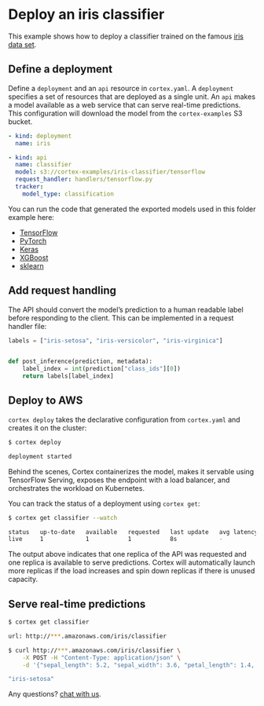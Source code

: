 # Deploy an iris classifier

This example shows how to deploy a classifier trained on the famous [iris data set](https://archive.ics.uci.edu/ml/datasets/iris).

## Define a deployment

Define a `deployment` and an `api` resource in `cortex.yaml`. A `deployment` specifies a set of resources that are deployed as a single unit. An `api` makes a model available as a web service that can serve real-time predictions. This configuration will download the model from the `cortex-examples` S3 bucket.

```yaml
- kind: deployment
  name: iris

- kind: api
  name: classifier
  model: s3://cortex-examples/iris-classifier/tensorflow
  request_handler: handlers/tensorflow.py
  tracker:
    model_type: classification
```

<!-- CORTEX_VERSION_MINOR x5 -->
You can run the code that generated the exported models used in this folder example here:
- [TensorFlow](https://colab.research.google.com/github/cortexlabs/cortex/blob/master/examples/iris-classifier/models/tensorflow.ipynb)
- [PyTorch](https://colab.research.google.com/github/cortexlabs/cortex/blob/master/examples/iris-classifier/models/pytorch.ipynb)
- [Keras](https://colab.research.google.com/github/cortexlabs/cortex/blob/master/examples/iris-classifier/models/keras.ipynb)
- [XGBoost](https://colab.research.google.com/github/cortexlabs/cortex/blob/master/examples/iris-classifier/models/xgboost.ipynb)
- [sklearn](https://colab.research.google.com/github/cortexlabs/cortex/blob/master/examples/iris-classifier/models/sklearn.ipynb)

## Add request handling

The API should convert the model’s prediction to a human readable label before responding to the client. This can be implemented in a request handler file:

```python
labels = ["iris-setosa", "iris-versicolor", "iris-virginica"]


def post_inference(prediction, metadata):
    label_index = int(prediction["class_ids"][0])
    return labels[label_index]
```

## Deploy to AWS

`cortex deploy` takes the declarative configuration from `cortex.yaml` and creates it on the cluster:

```bash
$ cortex deploy

deployment started
```

Behind the scenes, Cortex containerizes the model, makes it servable using TensorFlow Serving, exposes the endpoint with a load balancer, and orchestrates the workload on Kubernetes.

You can track the status of a deployment using `cortex get`:

```bash
$ cortex get classifier --watch

status   up-to-date   available   requested   last update   avg latency
live     1            1           1           8s            -
```

The output above indicates that one replica of the API was requested and one replica is available to serve predictions. Cortex will automatically launch more replicas if the load increases and spin down replicas if there is unused capacity.

## Serve real-time predictions

```bash
$ cortex get classifier

url: http://***.amazonaws.com/iris/classifier

$ curl http://***.amazonaws.com/iris/classifier \
    -X POST -H "Content-Type: application/json" \
    -d '{"sepal_length": 5.2, "sepal_width": 3.6, "petal_length": 1.4, "petal_width": 0.3}'

"iris-setosa"
```

Any questions? [chat with us](https://gitter.im/cortexlabs/cortex).
